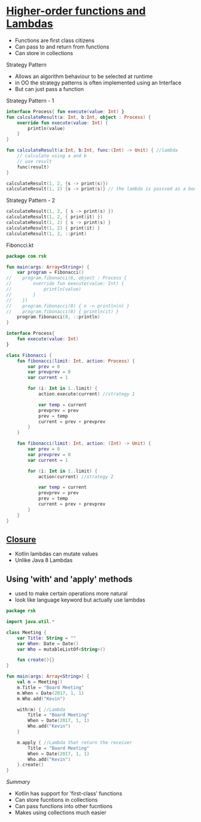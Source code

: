 # [Higher-order functions and Lambdas](https://kotlinlang.org/docs/lambdas.html)

- Functions are first class citizens
- Can pass to and return from functions
- Can store in collections

Strategy Pattern

- Allows an algorithm behaviour to be selected at runtime
- in OO the strategy patterns is often implemented using an Interface
- But can just pass a function

Strategy Pattern - 1

```kotlin
interface Process{ fun execute(value: Int) }
fun calculateResult(a: Int, b:Int, object : Process) {
    override fun execute(value: Int) {
        println(value)
    }
}
```

```kotlin
fun calculateResult(a:Int, b:Int, func:(Int) -> Unit) { //lambda
    // calculate using a and b
    // use result
    func(result)
}

calculateResult(1, 2, {s -> print(s)})
calculateResult(1, 2) {s -> print(s)} // the lambda is passsed as a body of the function
```

Strategy Pattern - 2

```kotlin
calculateResult(1, 2, { s -> print(s) })
calculateResult(1, 2, { print(it) })
calculateResult(1, 2) { s -> print(s) }
calculateResult(1, 2) { print(it) }
calculateResult(1, 2, ::print)
```

Fiboncci.kt

```kotlin
package com.rsk

fun main(args: Array<String>) {
    var program = Fibonacci()
//    program.fibonacci(8, object : Process {
//        override fun execute(value: Int) {
//            println(value)
//        }
//    })
//    program.fibonacci(8) { n -> println(n) }
//    program.fibonacci(8) { println(it) }
    program.fibonacci(8, ::println)
}

interface Process{
    fun execute(value: Int)
}

class Fibonacci {
    fun fibonacci(limit: Int, action: Process) {
        var prev = 0
        var prevprev = 0
        var current = 1

        for (i: Int in 1..limit) {
            action.execute(current) //strategy 1

            var temp = current
            prevprev = prev
            prev = temp
            current = prev + prevprev
        }
    }

    fun fibonacci(limit: Int, action: (Int) -> Unit) {
        var prev = 0
        var prevprev = 0
        var current = 1

        for (i: Int in 1..limit) {
            action(current) //strategy 2

            var temp = current
            prevprev = prev
            prev = temp
            current = prev + prevprev
        }
    }
}
```

## [Closure](https://kotlinlang.org/docs/lambdas.html#closures)

- Kotlin lambdas can mutate values
- Unlike Java 8 Lambdas

## Using 'with' and 'apply' methods

- used to make certain operations more natural
- look like language keyword but actually use lambdas

```kotlin
package rsk

import java.util.*

class Meeting {
    var Title: String = ""
    var When: Date = Date()
    var Who = mutableListOf<String>()

    fun create(){}
}

fun main(args: Array<String>) {
    val m = Meeting()
    m.Title = "Board Meeting"
    m.When = Date(2017, 1, 1)
    m.Who.add("Kevin")

    with(m) { //Lambda
        Title = "Board Meeting"
        When = Date(2017, 1, 1)
        Who.add("Kevin")
    }

    m.apply { //Lambda that return the receiver
        Title = "Board Meeting"
        When = Date(2017, 1, 1)
        Who.add("Kevin")
    }.create()
}
```

_Summary_

- Kotlin has support for 'first-class' functions
- Can store fucntions in collections
- Can pass functions into other fucntions
- Makes using collections much easier
